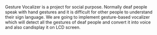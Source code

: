Gesture Vocalizer is a project for social purpose. Normally deaf people speak with
hand gestures and it is difficult for other people to understand their sign language. We are going
to implement gesture-based vocalizer which will detect all the gestures of deaf people and
convert it into voice and also candisplay it on LCD screen.
